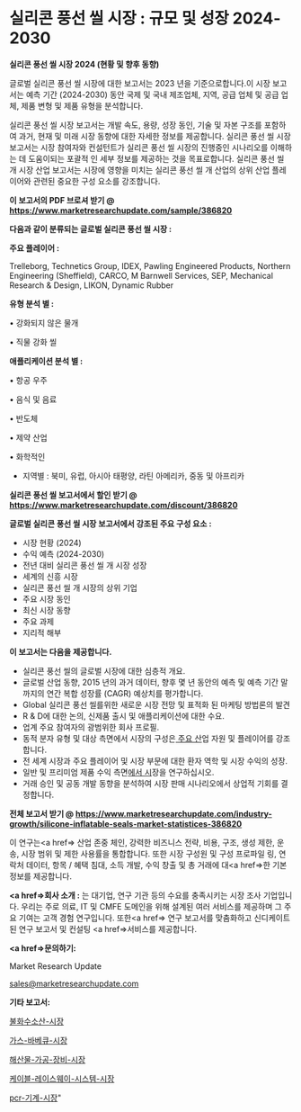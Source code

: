 # 실리콘 풍선 씰 시장 : 규모 및 성장 2024-2030

<strong>실리콘 풍선 씰 시장 2024 (현황 및 향후 동향)</strong>

글로벌 실리콘 풍선 씰 시장에 대한 보고서는 2023 년을 기준으로합니다.이 시장 보고서는 예측 기간 (2024-2030) 동안 국제 및 국내 제조업체, 지역, 공급 업체 및 공급 업체, 제품 변형 및 제품 유형을 분석합니다.

실리콘 풍선 씰 시장 보고서는 개발 속도, 용량, 성장 동인, 기술 및 자본 구조를 포함하여 과거, 현재 및 미래 시장 동향에 대한 자세한 정보를 제공합니다. 실리콘 풍선 씰 시장 보고서는 시장 참여자와 컨설턴트가 실리콘 풍선 씰 시장의 진행중인 시나리오를 이해하는 데 도움이되는 포괄적 인 세부 정보를 제공하는 것을 목표로합니다. 실리콘 풍선 씰 개 시장 산업 보고서는 시장에 영향을 미치는 실리콘 풍선 씰 개 산업의 상위 산업 플레이어와 관련된 중요한 구성 요소를 강조합니다.



<strong>이 보고서의 PDF 브로셔 받기 @ <a href=https://www.marketresearchupdate.com/sample/386820>https://www.marketresearchupdate.com/sample/386820</a></strong>



<strong>다음과 같이 분류되는 글로벌 실리콘 풍선 씰 시장 :</strong>



<strong>주요 플레이어 :</strong>

Trelleborg, Technetics Group, IDEX, Pawling Engineered Products, Northern Engineering (Sheffield), CARCO, M Barnwell Services, SEP, Mechanical Research & Design, LIKON, Dynamic Rubber



<strong>유형 분석 별 :</strong>

• 강화되지 않은 물개

• 직물 강화 씰



<strong>애플리케이션 분석 별 :</strong>

• 항공 우주

• 음식 및 음료

• 반도체

• 제약 산업

• 화학적인

<ul>
  <li>지역별 : 북미, 유럽, 아시아 태평양, 라틴 아메리카, 중동 및 아프리카</li>
</ul>


<strong>실리콘 풍선 씰 보고서에서 할인 받기 @ <a href=https://www.marketresearchupdate.com/discount/386820>https://www.marketresearchupdate.com/discount/386820</a></strong>



<strong>글로벌 실리콘 풍선 씰 시장 보고서에서 강조된 주요 구성 요소 :</strong>
<ul>
  <li>시장 현황 (2024)</li>
  <li>수익 예측 (2024-2030)</li>
  <li>전년 대비 실리콘 풍선 씰 개 시장 성장</li>
  <li>세계의 신흥 시장</li>
  <li>실리콘 풍선 씰 개 시장의 상위 기업</li>
  <li>주요 시장 동인</li>
  <li>최신 시장 동향</li>
  <li>주요 과제</li>
  <li>지리적 해부</li>
</ul>


<strong>이 보고서는 다음을 제공합니다.</strong>
<ul>
  <li>실리콘 풍선 씰의 글로벌 시장에 대한 심층적 개요.</li>
  <li>글로벌 산업 동향, 2015 년의 과거 데이터, 향후 몇 년 동안의 예측 및 예측 기간 말까지의 연간 복합 성장률 (CAGR) 예상치를 평가합니다.</li>
  <li>Global 실리콘 풍선 씰를위한 새로운 시장 전망 및 표적화 된 마케팅 방법론의 발견</li>
  <li>R &amp; D에 대한 논의, 신제품 출시 및 애플리케이션에 대한 수요.</li>
  <li>업계 주요 참여자의 광범위한 회사 프로필.</li>
  <li>동적 분자 유형 및 대상 측면에서 시장의 구성은<a href=> 주요 산</a>업 자원 및 플레이어를 강조합니다.</li>
  <li>전 세계 시장과 주요 플레이어 및 시장 부문에 대한 환자 역학 및 시장 수익의 성장.</li>
  <li>일반 및 프리미엄 제품 수익 측면<a href=>에서 시</a>장을 연구하십시오.</li>
  <li>거래 승인 및 공동 개발 동향을 분석하여 시장 판매 시나리오에서 상업적 기회를 결정합니다.</li>
</ul>



<strong>전체 보고서 받기 @ <a href=https://www.marketresearchupdate.com/industry-growth/silicone-inflatable-seals-market-statistices-386820>https://www.marketresearchupdate.com/industry-growth/silicone-inflatable-seals-market-statistices-386820</a></strong>

이 연구는<a href=> 산업 존중</a> 체인, 강력한 비즈니스 전략, 비용, 구조, 생성 제한, 운송, 시장 범위 및 제한 사용률을 통합합니다. 또한 시장 구성원 및 구성 프로파일 링, 연락처 데이터, 항목 / 혜택 침대, 소득 개발, 수익 창출 및 총 거래에 대<a href=>한 기본 </a>정보를 제공합니다.



<strong><a href=>회사 소</a>개 :</strong>
는 대기업, 연구 기관 등의 수요를 충족시키는 시장 조사 기업입니다. 우리는 주로 의료, IT 및 CMFE 도메인을 위해 설계된 여러 서비스를 제공하며 그 주요 기여는 고객 경험 연구입니다. 또한<a href=> 연구 보</a>고서를 맞춤화하고 신디케이트 된 연구 보고서 및 컨설팅 <a href=>서비스</a>를 제공합니다.



<strong><a href=>문의하기:</a></strong>

Market Research Update

sales@marketresearchupdate.com



<strong>기타 보고서:</strong>

<a href=https://www.linkedin.com/pulse/불화수소산-시장-경쟁-분석-및-성장-잠재력-2029-trend-tracking-tips-360-analysis/>불화수소산-시장</a>

<a href=https://www.linkedin.com/pulse/가스-바베큐-시장-규모-및-성장-2023-data-dive-diaries-24-analysis-bm3of/>가스-바베큐-시장</a>

<a href=https://www.linkedin.com/pulse/해산물-가공-장비-시장-경쟁-분석-및-성장-잠재력-2029-market-matrix-musings-analysis-5m2jf/>해산물-가공-장비-시장</a>

<a href=https://www.linkedin.com/pulse/케이블-레이스웨이-시스템-시장-동향-및-성장-전망-market-matrix-musings-analysis-crfdf/>케이블-레이스웨이-시스템-시장</a>

<a href=https://www.linkedin.com/pulse/pcr-기계-시장-세분화-연구-및-목표-고객2029년-survey-spotlight-pro-24-analysis-hyeof/>pcr-기계-시장</a>"
